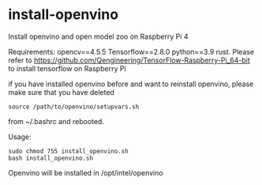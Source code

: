 # install-openvino

Install openvino and open model zoo on Raspberry Pi 4

Requirements: opencv==4.5.5 Tensorflow==2.8.0 python==3.9 rust. Please refer to https://github.com/Qengineering/TensorFlow-Raspberry-Pi_64-bit to install tensorflow on Raspberry Pi

if you have installed openvino before and want to reinstall openvino, please make sure that you have deleted

```shell
source /path/to/openvino/setupvars.sh
```
from ~/.bashrc and rebooted.

Usage:

```shell
sudo chmod 755 install_openvino.sh
bash install_openvino.sh
```

Openvino will be installed in /opt/intel/openvino

